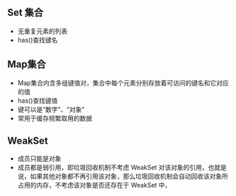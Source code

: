 ## Set 集合

- 无重复元素的列表
- has()查找键名

## Map集合

- Map集合内含多组键值对，集合中每个元素分别存放着可访问的键名和它对应的值
- has()查找键值
- 键可以是“数字”、“对象”
- 常用于缓存频繁取用的数据

## WeakSet

- 成员只能是对象
- 成员都是弱引用，即垃圾回收机制不考虑 WeakSet 对该对象的引用，也就是说，如果其他对象都不再引用该对象，那么垃圾回收机制会自动回收该对象所占用的内存，不考虑该对象是否还存在于 WeakSet 中，